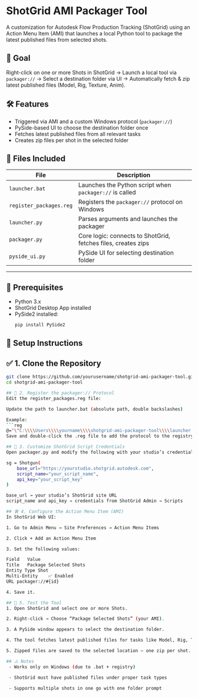 # ShotGrid AMI Packager Tool

A customization for Autodesk Flow Production Tracking (ShotGrid) using an Action Menu Item (AMI) that launches a local Python tool to package the latest published files from selected shots.

## 🎯 Goal

Right-click on one or more Shots in ShotGrid → Launch a local tool via `packager://` → Select a destination folder via UI → Automatically fetch & zip latest published files (Model, Rig, Texture, Anim).

## 🛠️ Features

- Triggered via AMI and a custom Windows protocol (`packager://`)
- PySide-based UI to choose the destination folder once
- Fetches latest published files from all relevant tasks
- Creates zip files per shot in the selected folder

## 📂 Files Included

| File               | Description                                                   |
|--------------------|---------------------------------------------------------------|
| `launcher.bat`     | Launches the Python script when `packager://` is called       |
| `register_packages.reg` | Registers the `packager://` protocol on Windows              |
| `launcher.py`      | Parses arguments and launches the packager                    |
| `packager.py`      | Core logic: connects to ShotGrid, fetches files, creates zips |
| `pyside_ui.py`     | PySide UI for selecting destination folder                    |

---

## 🧰 Prerequisites

- Python 3.x
- ShotGrid Desktop App installed
- PySide2 installed:
  ```bash
  pip install PySide2

## 🚀 Setup Instructions
## ✅ 1. Clone the Repository
```bash
git clone https://github.com/yourusername/shotgrid-ami-packager-tool.git
cd shotgrid-ami-packager-tool

## 🔧 2. Register the packager:// Protocol
Edit the register_packages.reg file:

Update the path to launcher.bat (absolute path, double backslashes)

Example:
```reg
@="\"C:\\\\Users\\\\yourname\\\\shotgrid-ami-packager-tool\\\\launcher.bat\" \"%1\""
Save and double-click the .reg file to add the protocol to the registry.

## 🧷 3. Customize ShotGrid Script Credentials
Open packager.py and modify the following with your studio’s credentials:

sg = Shotgun(
    base_url="https://yourstudio.shotgrid.autodesk.com",
    script_name="your_script_name",
    api_key="your_script_key"
)

base_url → your studio’s ShotGrid site URL
script_name and api_key → credentials from ShotGrid Admin → Scripts

## 🛠️ 4. Configure the Action Menu Item (AMI)
In ShotGrid Web UI:

1. Go to Admin Menu → Site Preferences → Action Menu Items

2. Click + Add an Action Menu Item

3. Set the following values:

Field	Value
Title	Package Selected Shots
Entity Type	Shot
Multi-Entity	✅ Enabled
URL	packager://#{id}

4. Save it.

## 🧪 5. Test the Tool
1. Open ShotGrid and select one or more Shots.

2. Right-click → Choose “Package Selected Shots” (your AMI).

3. A PySide window appears to select the destination folder.

4. The tool fetches latest published files for tasks like Model, Rig, Texture, Anim.

5. Zipped files are saved to the selected location — one zip per shot.

## ⚠️ Notes
 - Works only on Windows (due to .bat + registry)

 - ShotGrid must have published files under proper task types

 - Supports multiple shots in one go with one folder prompt
